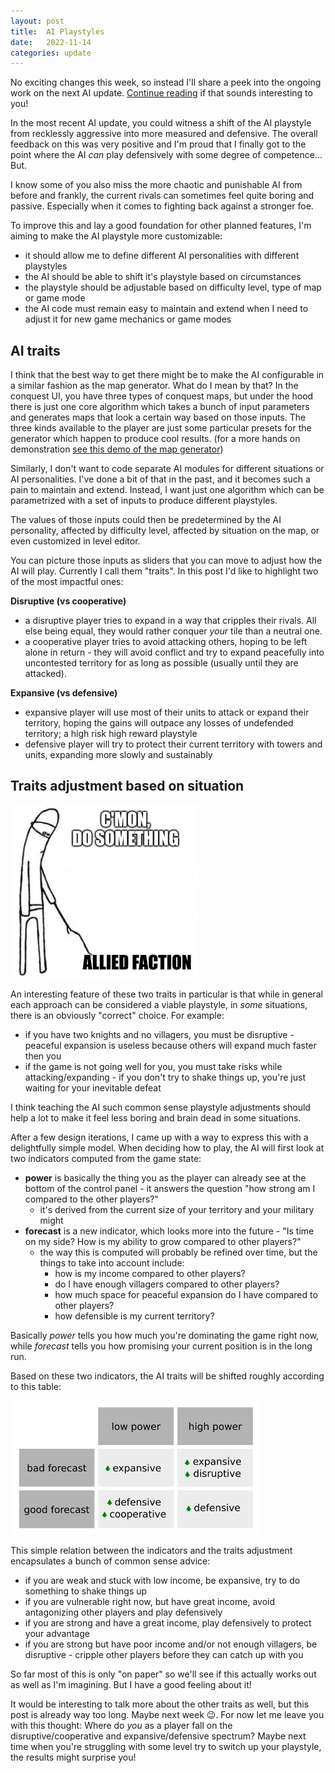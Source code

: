 ```yaml
---
layout: post
title:  AI Playstyles
date:   2022-11-14
categories: update
---
```


No exciting changes this week, so instead I'll share a peek into the ongoing work on the next AI update.
[Continue reading](/update/2022/11/14/ai-traits.html) if that sounds interesting to you!
<!-- excerpt-end -->

In the most recent AI update, you could witness a shift of the AI playstyle from recklessly aggressive into more measured and defensive.
The overall feedback on this was very positive and I'm proud that I finally got to the point where the AI *can* play defensively with some degree of competence... But.

I know some of you also miss the more chaotic and punishable AI from before and frankly, 
the current rivals can sometimes feel quite boring and passive. Especially when it comes to fighting back against a stronger foe. 

To improve this and lay a good foundation for other planned features, I'm aiming to make the AI playstyle more customizable:
- it should allow me to define different AI personalities with different playstyles
- the AI should be able to shift it's playstyle based on circumstances
- the playstyle should be adjustable based on difficulty level, type of map or game mode
- the AI code must remain easy to maintain and extend when I need to adjust it for new game mechanics or game modes

## AI traits

I think that the best way to get there might be to make the AI configurable in a similar fashion as the map generator. What do I mean by that?
In the conquest UI, you have three types of conquest maps, but under the hood there is just one core algorithm which takes a bunch of input parameters and generates maps that look a certain way based on those inputs.
The three kinds available to the player are just some particular presets for the generator which happen to produce cool results.
(for a more hands on demonstration [see this demo of the map generator](https://www.youtube.com/watch?v=0ldqQJMPjMo))

Similarly, I don't want to code separate AI modules for different situations or AI personalities. I've done a bit of that in the past, and it becomes such a pain to maintain and extend. 
Instead, I want just one algorithm which can be parametrized with a set of inputs to produce different playstyles. 

The values of those inputs could then be predetermined by the AI personality, affected by difficulty level, affected by situation on the map, or even customized in level editor.

You can picture those inputs as sliders that you can move to adjust how the AI will play. 
Currently I call them "traits". In this post I'd like to highlight two of the most impactful ones:

**Disruptive (vs cooperative)**
- a disruptive player tries to expand in a way that cripples their rivals. All else being equal, they would rather conquer *your* tile than a neutral one.
- a cooperative player tries to avoid attacking others, hoping to be left alone in return - they will avoid conflict and try to expand peacefully into uncontested territory for as long as possible (usually until they are attacked).

**Expansive (vs defensive)**
- expansive player will use most of their units to attack or expand their territory, hoping the gains will outpace any losses of undefended territory; a high risk high reward playstyle
- defensive player will try to protect their current territory with towers and units, expanding more slowly and sustainably 

## Traits adjustment based on situation

<img src="/img/blog/do-something.png" style="width:300px"/>

An interesting feature of these two traits in particular is that while in general each approach can be considered a viable playstyle,
in *some* situations, there is an obviously "correct" choice. For example:
- if you have two knights and no villagers, you must be disruptive - peaceful expansion is useless because others will expand much faster then you
- if the game is not going well for you, you must take risks while attacking/expanding - if you don't try to shake things up, you're just waiting for your inevitable defeat

I think teaching the AI such common sense playstyle adjustments should help a lot to make it feel less boring and brain dead in some situations. 

After a few design iterations, I came up with a way to express this with a delightfully simple model. When deciding how to play, the AI will first look at two indicators computed from the game state:
* **power** is basically the thing you as the player can already see at the bottom of the control panel - it answers the question "how strong am I compared to the other players?"
  * it's derived from the current size of your territory and your military might
* **forecast** is a new indicator, which looks more into the future - "Is time on my side? How is my ability to grow compared to other players?"
  * the way this is computed will probably be refined over time, but the things to take into account include:
    * how is my income compared to other players?
    * do I have enough villagers compared to other players?
    * how much space for peaceful expansion do I have compared to other players?
    * how defensible is my current territory?

Basically *power* tells you how much you're dominating the game right now, while *forecast* tells you how promising your current position is in the long run.

Based on these two indicators, the AI traits will be shifted roughly according to this table:

<img src="/img/blog/ai-traits.png" style="width:400px">

This simple relation between the indicators and the traits adjustment encapsulates a bunch of common sense advice:
 - if you are weak and stuck with low income, be expansive, try to do something to shake things up
 - if you are vulnerable right now, but have great income, avoid antagonizing other players and play defensively 
 - if you are strong and have a great income, play defensively to protect your advantage
 - if you are strong but have poor income and/or not enough villagers, be disruptive - cripple other players before they can catch up with you

So far most of this is only "on paper" so we'll see if this actually works out as well as I'm imagining. But I have a good feeling about it!

It would be interesting to talk more about the other traits as well, but this post is already way too long. Maybe next week 😉. For now let me leave you with this thought: Where do *you* as a player fall on the disruptive/cooperative and expansive/defensive spectrum? 
Maybe next time when you're struggling with some level try to switch up your playstyle, the results might surprise you! 

